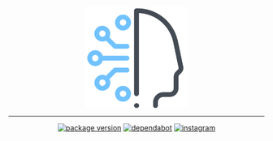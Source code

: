 <div align="center">
<img src="https://raw.githubusercontent.com/EPCL-64/cgide-sh/master/src/public/img/cgide-avatar.png" width="200" height="200" alt="cgide logo" align="middle"></img>
<hr/>

[![package version](https://img.shields.io/badge/dynamic/json?style=for-the-badge&color=%23ffffff&label=version&query=version&url=https%3A%2F%2Fraw.githubusercontent.com%2FEPCL-64%2Fcgide-sh%2Fmaster%2Fpackage.json "package version")](https://github.com/EPCL-64/cgide-sh/blob/master/package.json "package version")
[![dependabot](https://img.shields.io/badge/dependabot-off-%230366D6?style=for-the-badge "dependabot")](https://dependabot.com/ "dependabot")
[![instagram](https://img.shields.io/badge/instagram-cgide.sh-%23E1306C?style=for-the-badge "instagram")](https://www.instagram.com/cgide.sh/ "instagram")
</div>